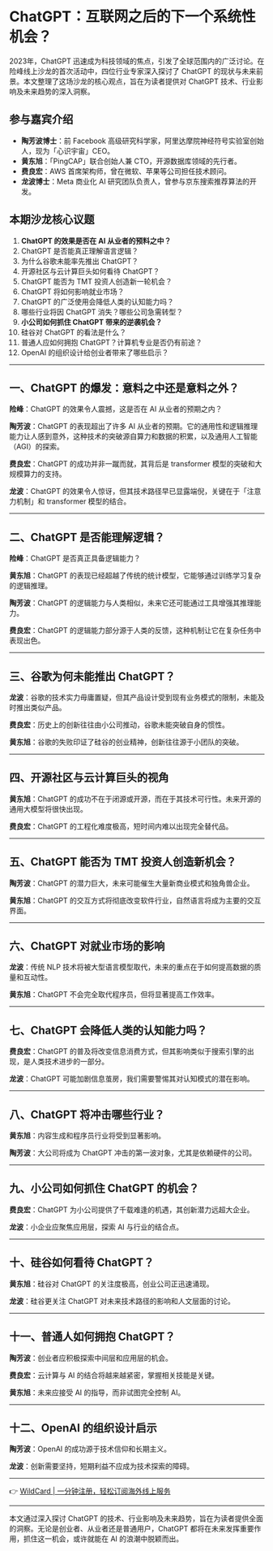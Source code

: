 # ChatGPT：互联网之后的下一个系统性机会？

2023年，ChatGPT 迅速成为科技领域的焦点，引发了全球范围内的广泛讨论。在险峰线上沙龙的首次活动中，四位行业专家深入探讨了 ChatGPT 的现状与未来前景。本文整理了这场沙龙的核心观点，旨在为读者提供对 ChatGPT 技术、行业影响及未来趋势的深入洞察。

## 参与嘉宾介绍
- **陶芳波博士**：前 Facebook 高级研究科学家，阿里达摩院神经符号实验室创始人，现为「心识宇宙」CEO。
- **黄东旭**：「PingCAP」联合创始人兼 CTO，开源数据库领域的先行者。
- **费良宏**：AWS 首席架构师，曾在微软、苹果等公司担任技术顾问。
- **龙波博士**：Meta 商业化 AI 研究团队负责人，曾参与京东搜索推荐算法的开发。

## 本期沙龙核心议题
1. **ChatGPT 的效果是否在 AI 从业者的预料之中？**
2. ChatGPT 是否能真正理解语言逻辑？
3. 为什么谷歌未能率先推出 ChatGPT？
4. 开源社区与云计算巨头如何看待 ChatGPT？
5. ChatGPT 能否为 TMT 投资人创造新一轮机会？
6. ChatGPT 将如何影响就业市场？
7. ChatGPT 的广泛使用会降低人类的认知能力吗？
8. 哪些行业将因 ChatGPT 消失？哪些公司急需转型？
9. **小公司如何抓住 ChatGPT 带来的逆袭机会？**
10. 硅谷对 ChatGPT 的看法是什么？
11. 普通人应如何拥抱 ChatGPT？计算机专业是否仍有前途？
12. OpenAI 的组织设计给创业者带来了哪些启示？

---

## 一、ChatGPT 的爆发：意料之中还是意料之外？

**险峰**：ChatGPT 的效果令人震撼，这是否在 AI 从业者的预期之内？

**陶芳波**：ChatGPT 的表现超出了许多 AI 从业者的预期。它的通用性和逻辑推理能力让人感到意外，这种技术的突破源自算力和数据的积累，以及通用人工智能（AGI）的探索。

**费良宏**：ChatGPT 的成功并非一蹴而就，其背后是 transformer 模型的突破和大规模算力的支持。

**龙波**：ChatGPT 的效果令人惊讶，但其技术路径早已显露端倪，关键在于「注意力机制」和 transformer 模型的结合。

---

## 二、ChatGPT 是否能理解逻辑？

**险峰**：ChatGPT 是否真正具备逻辑能力？

**黄东旭**：ChatGPT 的表现已经超越了传统的统计模型，它能够通过训练学习复杂的逻辑推理。

**陶芳波**：ChatGPT 的逻辑能力与人类相似，未来它还可能通过工具增强其推理能力。

**费良宏**：ChatGPT 的逻辑能力部分源于人类的反馈，这种机制让它在复杂任务中表现出色。

---

## 三、谷歌为何未能推出 ChatGPT？

**龙波**：谷歌的技术实力毋庸置疑，但其产品设计受到现有业务模式的限制，未能及时推出类似产品。

**费良宏**：历史上的创新往往由小公司推动，谷歌未能突破自身的惯性。

**黄东旭**：谷歌的失败印证了硅谷的创业精神，创新往往源于小团队的突破。

---

## 四、开源社区与云计算巨头的视角

**黄东旭**：ChatGPT 的成功不在于闭源或开源，而在于其技术可行性。未来开源的通用大模型将很快出现。

**费良宏**：ChatGPT 的工程化难度极高，短时间内难以出现完全替代品。

---

## 五、ChatGPT 能否为 TMT 投资人创造新机会？

**陶芳波**：ChatGPT 的潜力巨大，未来可能催生大量新商业模式和独角兽企业。

**黄东旭**：ChatGPT 的交互方式将彻底改变软件行业，自然语言将成为主要的交互界面。

---

## 六、ChatGPT 对就业市场的影响

**龙波**：传统 NLP 技术将被大型语言模型取代，未来的重点在于如何提高数据的质量和互动性。

**黄东旭**：ChatGPT 不会完全取代程序员，但将显著提高工作效率。

---

## 七、ChatGPT 会降低人类的认知能力吗？

**费良宏**：ChatGPT 的普及将改变信息消费方式，但其影响类似于搜索引擎的出现，是人类技术进步的一部分。

**龙波**：ChatGPT 可能加剧信息茧房，我们需要警惕其对认知模式的潜在影响。

---

## 八、ChatGPT 将冲击哪些行业？

**黄东旭**：内容生成和程序员行业将受到显著影响。

**陶芳波**：大公司将成为 ChatGPT 冲击的第一波对象，尤其是依赖硬件的公司。

---

## 九、小公司如何抓住 ChatGPT 的机会？

**费良宏**：ChatGPT 为小公司提供了千载难逢的机遇，其创新潜力远超大企业。

**龙波**：小企业应聚焦应用层，探索 AI 与行业的结合点。

---

## 十、硅谷如何看待 ChatGPT？

**黄东旭**：硅谷对 ChatGPT 的关注度极高，创业公司正迅速涌现。

**龙波**：硅谷更关注 ChatGPT 对未来技术路径的影响和人文层面的讨论。

---

## 十一、普通人如何拥抱 ChatGPT？

**陶芳波**：创业者应积极探索中间层和应用层的机会。

**费良宏**：云计算与 AI 的结合将越来越紧密，掌握相关技能是关键。

**黄东旭**：未来应接受 AI 的指导，而非试图完全控制 AI。

---

## 十二、OpenAI 的组织设计启示

**陶芳波**：OpenAI 的成功源于技术信仰和长期主义。

**龙波**：创新需要坚持，短期利益不应成为技术探索的障碍。

---

👉 [WildCard | 一分钟注册，轻松订阅海外线上服务](https://bbtdd.com/WildCard)

---

本文通过深入探讨 ChatGPT 的技术、行业影响及未来趋势，旨在为读者提供全面的洞察。无论是创业者、从业者还是普通用户，ChatGPT 都将在未来发挥重要作用，抓住这一机会，或许就能在 AI 的浪潮中脱颖而出。